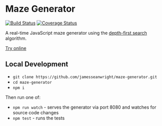 # Maze Generator

[![Build Status](https://api.travis-ci.org/jamesseanwright/maze-generator.svg?branch=master)](https://travis-ci.org/jamesseanwright/maze-generator) [![Coverage Status](https://coveralls.io/repos/github/jamesseanwright/maze-generator/badge.svg?branch=master)](https://coveralls.io/github/jamesseanwright/maze-generator?branch=master)

A real-time JavaScript maze generator using the [depth-first search](https://en.wikipedia.org/wiki/Maze_generation_algorithm#Depth-first_search) algorithm.

[Try online](https://jamesseanwright.github.io/maze-generator)


## Local Development

* `git clone https://github.com/jamesseanwright/maze-generator.git`
* `cd maze-generator`
* `npm i`

Then run one of:

* `npm run watch` - serves the generator via port 8080 and watches for source code changes
* `npm test` - runs the tests

